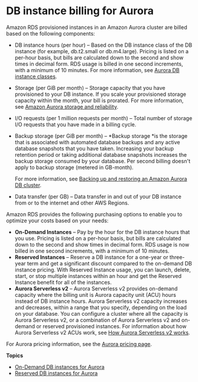 # DB instance billing for Aurora<a name="User_DBInstanceBilling"></a>

Amazon RDS provisioned instances in an Amazon Aurora cluster are billed based on the following components:
+ DB instance hours \(per hour\) – Based on the DB instance class of the DB instance \(for example, db\.t2\.small or db\.m4\.large\)\. Pricing is listed on a per\-hour basis, but bills are calculated down to the second and show times in decimal form\. RDS usage is billed in one second increments, with a minimum of 10 minutes\. For more information, see [Aurora DB instance classes](Concepts.DBInstanceClass.md)\.
+ Storage \(per GiB per month\) – Storage capacity that you have provisioned to your DB instance\. If you scale your provisioned storage capacity within the month, your bill is prorated\. For more information, see [Amazon Aurora storage and reliability](Aurora.Overview.StorageReliability.md)\.
+ I/O requests \(per 1 million requests per month\) – Total number of storage I/O requests that you have made in a billing cycle\.
+ Backup storage \(per GiB per month\) – *Backup storage *is the storage that is associated with automated database backups and any active database snapshots that you have taken\. Increasing your backup retention period or taking additional database snapshots increases the backup storage consumed by your database\. Per second billing doesn't apply to backup storage \(metered in GB\-month\)\.

  For more information, see [Backing up and restoring an Amazon Aurora DB cluster](BackupRestoreAurora.md)\.
+ Data transfer \(per GB\) – Data transfer in and out of your DB instance from or to the internet and other AWS Regions\.

Amazon RDS provides the following purchasing options to enable you to optimize your costs based on your needs:
+ **On\-Demand Instances** – Pay by the hour for the DB instance hours that you use\. Pricing is listed on a per\-hour basis, but bills are calculated down to the second and show times in decimal form\. RDS usage is now billed in one second increments, with a minimum of 10 minutes\.
+ **Reserved Instances** – Reserve a DB instance for a one\-year or three\-year term and get a significant discount compared to the on\-demand DB instance pricing\. With Reserved Instance usage, you can launch, delete, start, or stop multiple instances within an hour and get the Reserved Instance benefit for all of the instances\.
+ **Aurora Serverless v2** – Aurora Serverless v2 provides on\-demand capacity where the billing unit is Aurora capacity unit \(ACU\) hours instead of DB instance hours\. Aurora Serverless v2 capacity increases and decreases, within a range that you specify, depending on the load on your database\. You can configure a cluster where all the capacity is Aurora Serverless v2, or a combination of Aurora Serverless v2 and on\-demand or reserved provisioned instances\. For information about how Aurora Serverless v2 ACUs work, see [How Aurora Serverless v2 works](aurora-serverless-v2.how-it-works.md)\. 

For Aurora pricing information, see the [Aurora pricing page](https://aws.amazon.com/rds/aurora/pricing)\.

**Topics**
+ [On\-Demand DB instances for Aurora](USER_OnDemandDBInstances.md)
+ [Reserved DB instances for Aurora](USER_WorkingWithReservedDBInstances.md)